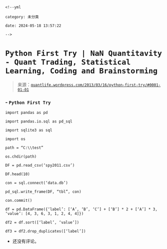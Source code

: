 `<!--yml`

`category: 未分类`

`date: 2024-05-18 13:57:22`

`-->`

# `Python First Try | NaN Quantitavity - Quant Trading, Statistical Learning, Coding and Brainstorming`

> 来源：[`quantlife.wordpress.com/2013/03/16/python-first-try/#0001-01-01`](https://quantlife.wordpress.com/2013/03/16/python-first-try/#0001-01-01)

### -   `Python First Try`

`import pandas as pd`

`import pandas.io.sql as pd_sql`

`import sqlite3 as sql`

`import os`

`path = “C:\\test”`

`os.chdir(path)`

`DF = pd.read_csv(‘spy2011.csv’)`

`DF.head(10)`

`con = sql.connect(‘data.db’)`

`pd_sql.write_frame(DF, “tbl”, con)`

`con.commit()`

`df = pd.DataFrame({‘label’: [‘A’, ‘B’, ‘C’] + [‘B’] * 2 + [‘A’] * 3, ‘value’: [4, 3, 6, 3, 1, 2, 4, 4]})`

`df2 = df.sort([‘label’, ‘value’])`

`df3 = df2.drop_duplicates([‘label’])`

-   还没有评论。
